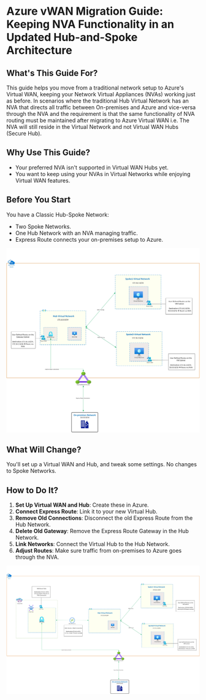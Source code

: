 # Azure vWAN Migration Guide: Keeping NVA Functionality in an Updated Hub-and-Spoke Architecture

## What's This Guide For?
This guide helps you move from a traditional network setup to Azure's Virtual WAN, keeping your Network Virtual Appliances (NVAs) working just as before. In scenarios where the traditional Hub Virtual Network has an NVA that directs all traffic between On-premises and Azure and vice-versa through the NVA and the requirement is that the same functionality of NVA routing must be maintained after migrating to Azure Virtual WAN i.e. The NVA will still reside in the Virtual Network and not Virtual WAN Hubs (Secure Hub).

## Why Use This Guide?
- Your preferred NVA isn't supported in Virtual WAN Hubs yet.
- You want to keep using your NVAs in Virtual Networks while enjoying Virtual WAN features.

## Before You Start
You have a Classic Hub-Spoke Network:
- Two Spoke Networks.
- One Hub Network with an NVA managing traffic.
- Express Route connects your on-premises setup to Azure.

![existing-arch](/vWAN-Migration2.jpg)

## What Will Change?
You'll set up a Virtual WAN and Hub, and tweak some settings. No changes to Spoke Networks.

## How to Do It?
1. **Set Up Virtual WAN and Hub**: Create these in Azure.
2. **Connect Express Route**: Link it to your new Virtual Hub.
3. **Remove Old Connections**: Disconnect the old Express Route from the Hub Network.
4. **Delete Old Gateway**: Remove the Express Route Gateway in the Hub Network.
5. **Link Networks**: Connect the Virtual Hub to the Hub Network.
6. **Adjust Routes**: Make sure traffic from on-premises to Azure goes through the NVA.

![new-arch](/vWAN-Migration1.jpg)
